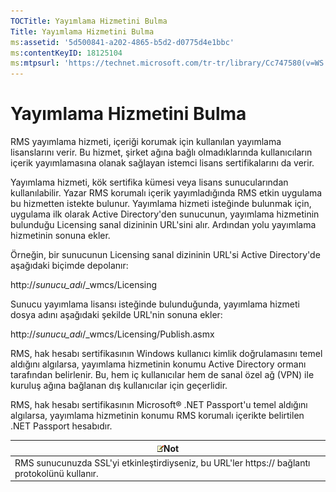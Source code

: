 ```yaml
---
TOCTitle: Yayımlama Hizmetini Bulma
Title: Yayımlama Hizmetini Bulma
ms:assetid: '5d500841-a202-4865-b5d2-d0775d4e1bbc'
ms:contentKeyID: 18125104
ms:mtpsurl: 'https://technet.microsoft.com/tr-tr/library/Cc747580(v=WS.10)'
---
```


Yayımlama Hizmetini Bulma
=========================

RMS yayımlama hizmeti, içeriği korumak için kullanılan yayımlama lisanslarını verir. Bu hizmet, şirket ağına bağlı olmadıklarında kullanıcıların içerik yayımlamasına olanak sağlayan istemci lisans sertifikalarını da verir.

Yayımlama hizmeti, kök sertifika kümesi veya lisans sunucularından kullanılabilir. Yazar RMS korumalı içerik yayımladığında RMS etkin uygulama bu hizmetten istekte bulunur. Yayımlama hizmeti isteğinde bulunmak için, uygulama ilk olarak Active Directory'den sunucunun, yayımlama hizmetinin bulunduğu Licensing sanal dizininin URL'sini alır. Ardından yolu yayımlama hizmetinin sonuna ekler.

Örneğin, bir sunucunun Licensing sanal dizininin URL'si Active Directory'de aşağıdaki biçimde depolanır:

http://*sunucu\_adı*/\_wmcs/Licensing

Sunucu yayımlama lisansı isteğinde bulunduğunda, yayımlama hizmeti dosya adını aşağıdaki şekilde URL'nin sonuna ekler:

http://*sunucu\_adı*/\_wmcs/Licensing/Publish.asmx

RMS, hak hesabı sertifikasının Windows kullanıcı kimlik doğrulamasını temel aldığını algılarsa, yayımlama hizmetinin konumu Active Directory ormanı tarafından belirlenir. Bu, hem iç kullanıcılar hem de sanal özel ağ (VPN) ile kuruluş ağına bağlanan dış kullanıcılar için geçerlidir.

RMS, hak hesabı sertifikasının Microsoft® .NET Passport'u temel aldığını algılarsa, yayımlama hizmetinin konumu RMS korumalı içerikte belirtilen .NET Passport hesabıdır.

| ![](images/Cc747580.note(WS.10).gif)Not                           |
|------------------------------------------------------------------------------------------------|
| RMS sunucunuzda SSL'yi etkinleştirdiyseniz, bu URL'ler https:// bağlantı protokolünü kullanır. |
